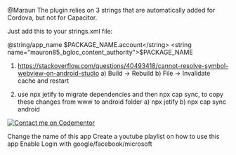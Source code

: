@Maraun The plugin relies on 3 strings that are automatically added for Cordova, but not for Capacitor.

Just add this to your strings.xml file:

<string name="mauron85_bgloc_account_name">@string/app_name</string>
<string name="mauron85_bgloc_account_type">$PACKAGE_NAME.account</string>
<string name="mauron85_bgloc_content_authority">$PACKAGE_NAME</string>



<!-- To fix cannot resolve symbol issues do the following -->
1. https://stackoverflow.com/questions/40493418/cannot-resolve-symbol-webview-on-android-studio
    a) Build -> Rebuild
    b) File -> Invalidate cache and restart

2. use npx jetify to migrate dependencies and then npx cap sync, to copy these changes from 
www to android folder
    a) npx jetify
    b) npx cap sync android

[![Contact me on Codementor](https://www.codementor.io/m-badges/shanurrahman/book-session.svg)](https://www.codementor.io/@shanurrahman?refer=badge)


Change the name of this app
Create a youtube playlist on how to use this app
Enable Login with google/facebook/microsoft